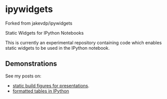 ipywidgets
==========
Forked from jakevdp/ipywidgets

Static Widgets for IPython Notebooks

This is currently an experimental repository containing code which enables
static widgets to be used in the IPython notebook.

Demonstrations
--------------
See my posts on:

* [static build figures for presentations](http://melissagymrek.com/python/2013/12/13/ipython-presentations-build-figures.html).
* [formatted tables in IPython](http://melissagymrek.com/python/2014/01/12/ipython-tables.html)
